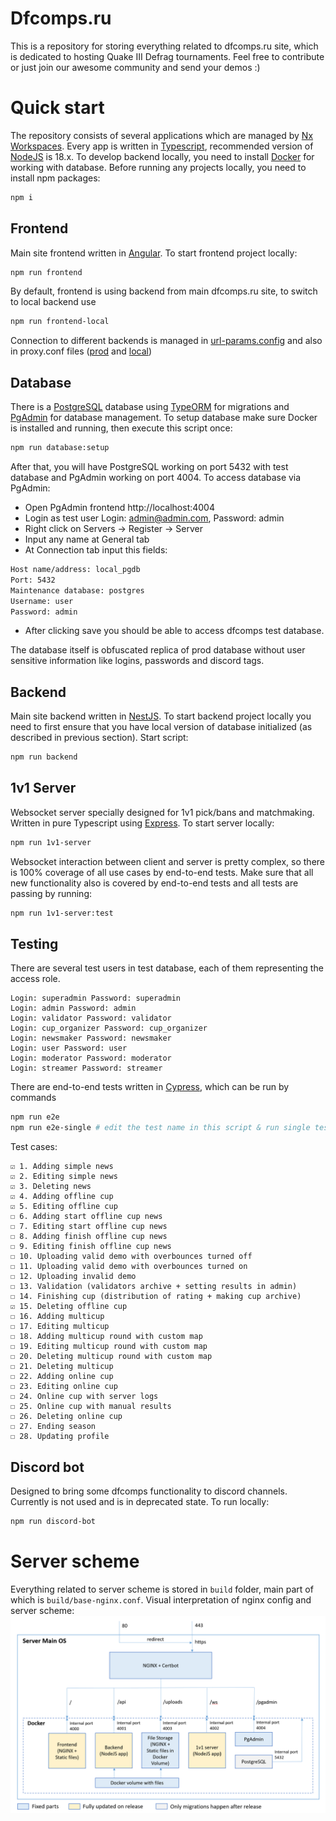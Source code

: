 # Dfcomps.ru

This is a repository for storing everything related to dfcomps.ru site, which is dedicated to hosting Quake III Defrag tournaments. Feel free to contribute or just join our awesome community and send your demos :)

# Quick start

The repository consists of several applications which are managed by [Nx Workspaces](https://nx.dev/). Every app is written in [Typescript](https://www.typescriptlang.org/), recommended version of [NodeJS](https://nodejs.org/) is 18.x. To develop backend locally, you need to install [Docker](https://www.docker.com/) for working with database. Before running any projects locally, you need to install npm packages: 

```bash
npm i
```

## Frontend

Main site frontend written in [Angular](https://angular.io/). To start frontend project locally:

```bash
npm run frontend
```

By default, frontend is using backend from main dfcomps.ru site, to switch to local backend use

```bash
npm run frontend-local
```

Connection to different backends is managed in [url-params.config](https://github.com/deniskond/dfcomps.ru/blob/master/apps/frontend/src/shared/rest-api/business/url-params.config.ts#L5) and also in proxy.conf files ([prod](https://github.com/deniskond/dfcomps.ru/blob/master/apps/frontend/proxy.conf.json) and [local](https://github.com/deniskond/dfcomps.ru/blob/master/apps/frontend/proxy.conf.local.json))

## Database

There is a [PostgreSQL](https://www.postgresql.org/) database using [TypeORM](https://typeorm.io) for migrations and [PgAdmin](https://www.pgadmin.org/) for database management. To setup database make sure Docker is installed and running, then execute this script once:

```bash
npm run database:setup
```

After that, you will have PostgreSQL working on port 5432 with test database and PgAdmin working on port 4004. To access database via PgAdmin:
- Open PgAdmin frontend http://localhost:4004
- Login as test user Login: admin@admin.com, Password: admin
- Right click on Servers -> Register -> Server
- Input any name at General tab
- At Connection tab input this fields:
```bash
Host name/address: local_pgdb
Port: 5432
Maintenance database: postgres
Username: user
Password: admin
```
- After clicking save you should be able to access dfcomps test database. 

The database itself is obfuscated replica of prod database without user sensitive information like logins, passwords and discord tags.

## Backend

Main site backend written in [NestJS](https://nestjs.com/). To start backend project locally you need to first ensure that you have local version of database initialized (as described in previous section). Start script:

```bash
npm run backend
```

## 1v1 Server
Websocket server specially designed for 1v1 pick/bans and matchmaking. Written in pure Typescript using [Express](https://expressjs.com/). To start server locally:

```bash
npm run 1v1-server
```

Websocket interaction between client and server is pretty complex, so there is 100% coverage of all use cases by end-to-end tests. Make sure that all new functionality also is covered by end-to-end tests and all tests are passing by running:

```bash
npm run 1v1-server:test
```

## Testing

There are several test users in test database, each of them representing the access role. 
```
Login: superadmin Password: superadmin
Login: admin Password: admin
Login: validator Password: validator
Login: cup_organizer Password: cup_organizer
Login: newsmaker Password: newsmaker
Login: user Password: user
Login: moderator Password: moderator
Login: streamer Password: streamer
```

There are end-to-end tests written in [Cypress](https://www.cypress.io/), which can be run by commands
```bash
npm run e2e
npm run e2e-single # edit the test name in this script & run single test
```
Test cases:
```
☑ 1. Adding simple news
☑ 2. Editing simple news
☑ 3. Deleting news
☑ 4. Adding offline cup
☑ 5. Editing offline cup
☐ 6. Adding start offline cup news
☐ 7. Editing start offline cup news
☐ 8. Adding finish offline cup news
☐ 9. Editing finish offline cup news
☐ 10. Uploading valid demo with overbounces turned off
☐ 11. Uploading valid demo with overbounces turned on
☐ 12. Uploading invalid demo
☐ 13. Validation (validators archive + setting results in admin)
☐ 14. Finishing cup (distribution of rating + making cup archive)
☑ 15. Deleting offline cup
☐ 16. Adding multicup
☐ 17. Editing multicup
☐ 18. Adding multicup round with custom map
☐ 19. Editing multicup round with custom map
☐ 20. Deleting multicup round with custom map
☐ 21. Deleting multicup
☐ 22. Adding online cup
☐ 23. Editing online cup
☐ 24. Online cup with server logs
☐ 25. Online cup with manual results
☐ 26. Deleting online cup
☐ 27. Ending season
☐ 28. Updating profile
```

## Discord bot
Designed to bring some dfcomps functionality to discord channels. Currently is not used and is in deprecated state. To run locally:

```bash
npm run discord-bot
```

# Server scheme

Everything related to server scheme is stored in `build` folder, main part of which is `build/base-nginx.conf`. Visual interpretation of nginx config and server scheme:
![dfcomps server](docs/dfcomps-server.png)
